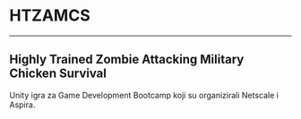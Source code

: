 # HTZAMCS
---------------------------------------------------------
Highly Trained Zombie Attacking Military Chicken Survival
---------------------------------------------------------


Unity igra za Game Development Bootcamp koji su organizirali Netscale i Aspira.

